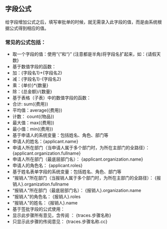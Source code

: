 ## 字段公式

给字段增加公式之后，填写审批单的时候，就无需录入此字段的值，而是由系统根据公式得到相应的值。

### 常见的公式包括：
- 取一个字段的值：使用“{”和“}” (注意都是半角)将字段名扩起来，如：{请假天数}
- 基于数值字段的函数：
 - 加：{字段名1}+{字段名2}
 - 减：{字段名1}-{字段名2}
 - 乘：{单价}*{数量}
 - 除：{总金额}/{数量}
- 基于表格（子表）中的数值字段的函数：
 - 合计:   sum({费用})
 - 平均值：average({费用})
 - 计数：  count({物品})
 - 最大值：max({费用})
 - 最小值：min({费用})
- 基于申请人的系统变量：包括姓名、角色、部门等
 - 申请人的姓名：{applicant.name} 
 - 申请人所在部门（当申请人属于多个部门时，为所在主部门的全路径）： {applicant.organization.fullname}
 - 申请人所在部门（最底层部门名）： {applicant.organization.name}
 - 申请人的角色名： {applicant.roles} 
- 基于姓名表单字段的系统变量：包括姓名、角色、部门等
 - “报销人”所在部门（当报销人属于多个部门时，为所在主部门的全路径）： {报销人}.organization.fullname 
 - “报销人”所在部门（最底层部门名）： {报销人}.organization.name 
 - “报销人”的角色名： {报销人}.roles
 - “报销人”的姓名： {报销人}.name
- 基于签批字段的公式使用：
 - 显示此步骤所有意见，含传阅 ： {traces.步骤名称}
 - 只显示此步骤的传阅意见： {traces.步骤名称.cc}
